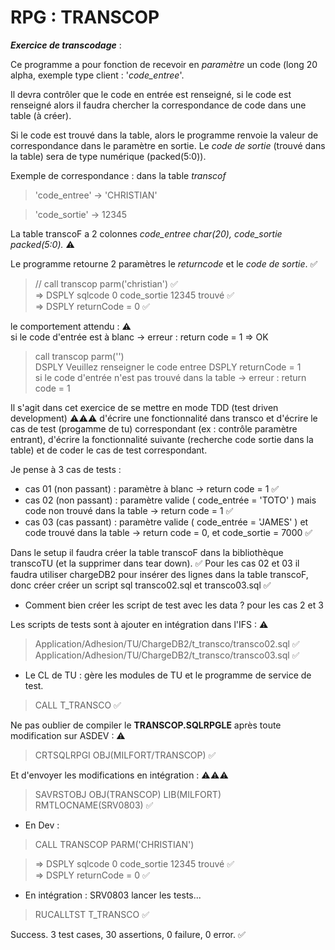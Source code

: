 # RPG : TRANSCOP
**_Exercice de transcodage_** : 


Ce programme a pour fonction de recevoir en _paramètre_ un code (long 20 alpha, exemple type client : '_code_entree_'.

Il devra contrôler que le code en entrée est renseigné, si le code est renseigné alors il faudra chercher la correspondance de code dans une table (à créer).

Si le code est trouvé dans la table, alors le programme renvoie la valeur de correspondance dans le paramètre en sortie.
Le _code de sortie_ (trouvé dans la table) sera de type numérique (packed(5:0)).
 
Exemple de correspondance : dans la table _transcof_
>  'code_entree'  -> 'CHRISTIAN' 

>  'code_sortie'  ->  12345


La table transcoF a 2 colonnes _code_entree char(20), code_sortie packed(5:0)._ ⚠

Le programme retourne 2 paramètres le _returncode_ et le _code de sortie_.      ✅

> // call transcop parm('christian')                ✅          
> =>  DSPLY  sqlcode 0 code_sortie 12345 trouvé     ✅  
> =>  DSPLY  returnCode = 0                         ✅   

le comportement attendu : ⚠ 	
si le code d'entrée est à blanc -> erreur : return code = 1
=> OK
> call transcop parm('')                           
> DSPLY  Veuillez renseigner le code entree 
> DSPLY  returnCode = 1                            
si le code d'entrée n'est pas trouvé dans la table -> erreur : return code = 1

Il s'agit dans cet exercice de se mettre en mode TDD (test driven development) ⚠⚠⚠ d'écrire une fonctionnalité dans transco et d'écrire le cas de test (progamme de tu) correspondant (ex : contrôle paramètre entrant), d'écrire la fonctionnalité suivante (recherche code sortie dans la table) et de coder le cas de test correspondant. 

Je pense à 3 cas de tests :
- cas 01 (non passant) : paramètre à blanc -> return code  = 1     ✅
- cas 02 (non passant) : paramètre valide ( code_entrée = 'TOTO' ) mais code non trouvé dans la table -> return code = 1    ✅
- cas 03 (cas passant) : paramètre valide ( code_entrée = 'JAMES' ) et code trouvé dans la table -> return code = 0, et code_sortie = 7000    ✅

Dans le setup il faudra créer la table transcoF dans la bibliothèque transcoTU (et la supprimer dans tear down).    ✅
Pour les cas 02 et 03 il faudra utiliser chargeDB2 pour insérer des lignes dans la table transcoF, donc créer créer un script sql transco02.sql et  transco03.sql   ✅


- Comment bien créer les script de test avec les data ? pour les cas 2 et 3

Les scripts de tests sont à ajouter en intégration dans l'IFS : ⚠
> Application/Adhesion/TU/ChargeDB2/t_transco/transco02.sql    ✅
> Application/Adhesion/TU/ChargeDB2/t_transco/transco03.sql    ✅

- Le CL de TU : gère les modules de TU et le programme de service de test.
> CALL T_TRANSCO    ✅

Ne pas oublier de compiler le **TRANSCOP.SQLRPGLE** après toute modification sur ASDEV : ⚠
> CRTSQLRPGI OBJ(MILFORT/TRANSCOP)    ✅

Et d'envoyer les modifications en intégration : ⚠⚠⚠ 
> SAVRSTOBJ OBJ(TRANSCOP) LIB(MILFORT) RMTLOCNAME(SRV0803)  ✅

- En Dev : 
> CALL TRANSCOP PARM('CHRISTIAN')

> =>  DSPLY  sqlcode 0 code_sortie 12345 trouvé     ✅  
> =>  DSPLY  returnCode = 0                         ✅  


- En intégration : SRV0803 lancer les tests...
> RUCALLTST T_TRANSCO  ✅

 Success. 3 test cases, 30 assertions, 0 failure, 0 error.        ✅


